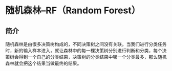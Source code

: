 # 随机森林–RF（Random Forest）

## 简介

随机森林是由很多决策树构成的，不同决策树之间没有关联。当我们进行分类任务时，新的输入样本进入，就让森林中的每一棵决策树分别进行判断和分类，每个决策树会得到一个自己的分类结果，决策树的分类结果中哪一个分类最多，那么随机森林就会把这个结果当做最终的结果。





